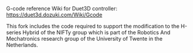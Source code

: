 G-code reference Wiki for Duet3D controller: https://duet3d.dozuki.com/Wiki/Gcode

This fork includes the code required to support the modification to the H-series Hybrid of the NIFTy group which is part of the Robotics And Mechatronics research group of the University of Twente in the Netherlands.